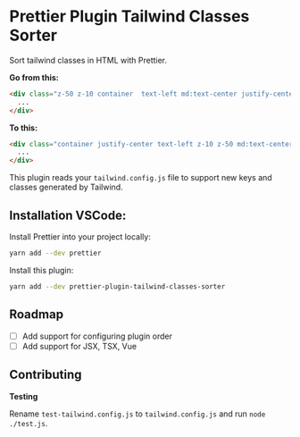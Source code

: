 # Prettier Plugin Tailwind Classes Sorter

Sort tailwind classes in HTML with Prettier.

**Go from this:**

```html
<div class="z-50 z-10 container  text-left md:text-center justify-center">
  ...
</div>
```

**To this:**

```html
<div class="container justify-center text-left z-10 z-50 md:text-center">
  ...
</div>
```

This plugin reads your `tailwind.config.js` file to support new keys and classes generated by Tailwind.

## Installation VSCode:

Install Prettier into your project locally:

```bash
yarn add --dev prettier
```

Install this plugin:

```bash
yarn add --dev prettier-plugin-tailwind-classes-sorter
```

## Roadmap

- [ ] Add support for configuring plugin order
- [ ] Add support for JSX, TSX, Vue

## Contributing

**Testing**

Rename `test-tailwind.config.js` to `tailwind.config.js` and run `node ./test.js`.
